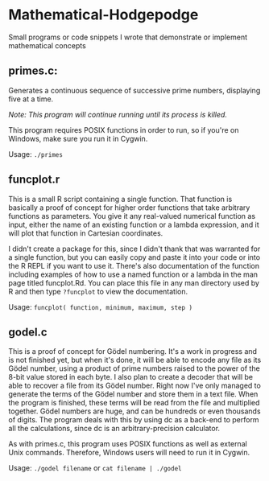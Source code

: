# Mathematical-Hodgepodge
Small programs or code snippets I wrote that demonstrate or implement mathematical concepts

## primes.c:

Generates a continuous sequence of successive prime numbers, displaying five at a time.

*Note: This program will continue running until its process is killed.*

This program requires POSIX functions in order to run, so if you're on Windows, make sure you run it in Cygwin.

Usage: `./primes`

## funcplot.r

This is a small R script containing a single function. That function is basically a proof of concept for higher order functions that take arbitrary functions as parameters. You give it any real-valued numerical function as input, either the name of an existing function or a lambda expression, and it will plot that function in Cartesian coordinates.

I didn't create a package for this, since I didn't thank that was warranted for a single function, but you can easily copy and paste it into your code or into the R REPL if you want to use it. There's also documentation of the function including examples of how to use a named function or a lambda in the man page titled funcplot.Rd. You can place this file in any man directory used by R and then type `?funcplot` to view the documentation.

Usage: `funcplot( function, minimum, maximum, step )`

## godel.c

This is a proof of concept for Gödel numbering. It's a work in progress and is not finished yet, but when it's done, it will be able to encode any file as its Gödel number, using a product of prime numbers raised to the power of the 8-bit value stored in each byte. I also plan to create a decoder that will be able to recover a file from its Gödel number. Right now I've only managed to generate the terms of the Gödel number and store them in a text file. When the program is finished, these terms will be read from the file and multiplied together. Gödel numbers are huge, and can be hundreds or even thousands of digits. The program deals with this by using dc as a back-end to perform all the calculations, since dc is an arbitrary-precision calculator.

As with primes.c, this program uses POSIX functions as well as external Unix commands. Therefore, Windows users will need to run it in Cygwin.

Usage: `./godel filename` or `cat filename | ./godel`
